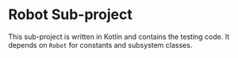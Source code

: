 # Robot Sub-project

This sub-project is written in Kotlin and contains the testing code. It depends on `Robot` for constants
and subsystem classes.